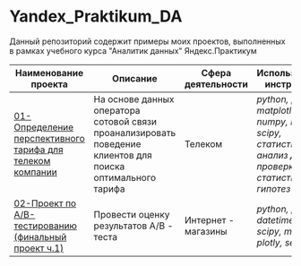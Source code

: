 # Yandex_Praktikum_DA
Данный репозиторий содержит примеры моих проектов, выполненных в рамках учебного курса "Аналитик данных" Яндекс.Практикум

|Наименование проекта|Описание|Сфера деятельности|Использованные инструменты|
|-----|------|------|------|
|[01-Определение перспективного тарифа для телеком компании](https://github.com/olga-pogonea/Yandex_Praktikum_DA/blob/main/tarifs.ipynb)|На основе данных оператора сотовой связи проанализировать поведение клиентов для поиска оптимального тарифа |Телеком|*python, pandas, matplotlib, numpy, math, scipy, статистический анализ данных, проверка статистических гипотез*|
|[02-Проект по А/B-тестированию (финальный проект ч.1)](https://github.com/olga-pogonea/Yandex_Praktikum_DA/blob/main/AB-test.ipynb)|Провести оценку результатов A/B - теста|Интернет - магазины|*python, pandas, datetime, math, scipy, matplotlib, plotly, seaborn*|
